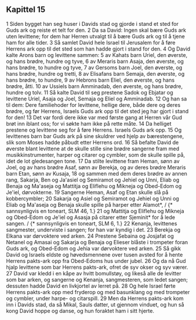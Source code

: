 ## Kapittel 15

1 Siden bygget han seg huser i Davids stad og gjorde i stand et sted for Guds ark og reiste et telt for den.
2 Da sa David: Ingen skal bære Guds ark uten levittene; for dem har Herren utvalgt til å bære Guds ark og til å tjene ham for alle tider.
3 Så samlet David hele Israel til Jerusalem for å føre Herrens ark opp til det sted som han hadde gjort i stand for den.
4 Og David kalte Arons barn og levittene sammen:
5 av Kahats barn Uriel, den øverste, og hans brødre, hundre og tyve,
6 av Meraris barn Asaja, den øverste, og hans brødre, to hundre og tyve,
7 av Gersoms barn Joel, den øverste, og hans brødre, hundre og tretti,
8 av Elisafans barn Semaja, den øverste, og hans brødre, to hundre,
9 av Hebrons barn Eliel, den øverste, og hans brødre, åtti.
10 av Ussiels barn Amminadab, den øverste, og hans brødre, hundre og tolv.
11 Så kalte David til seg prestene Sadok og Ebjatar og levittene Uriel, Asaja og Joel, Semaja og Eliel og Amminadab.
12 Og han sa til dem: Dere familiehoder for levittene, hellige dere, både dere og deres brødre, og før Herrens, Israels Guds ark opp til det sted jeg har gjort i stand for den!
13 Det var fordi dere ikke var med første gang at Herren vår Gud brøt inn iblant oss; for vi søkte ham ikke på rette måte.
14 Da helliget prestene og levittene seg for å føre Herrens. Israels Guds ark opp.
15 Og levittenes barn bar Guds ark på sine skuldrer ved hjelp av bærestengene, slik som Moses hadde påbudt etter Herrens ord.
16 Så befalte David de øverste blant levittene at de skulle stille sine brødre sangerne fram med musikkinstrumenter, harper og citarer og cymbler, som de skulle spille på, idet de lot gledesangen tone.
17 Da stilte levittene fram Heman, sønn av Joel, og av hans brødre Asaf, sønn av Berekja, og av deres brødre Meraris barn Etan, sønn av Kusaja,
18 og sammen med dem deres brødre av annen rang, Sakarja, Ben og Ja'asiel og Semiramot og Jehiel og Unni, Eliab og Benaja og Ma'aseja og Mattitja og Eliflehu og Mikneja og Obed-Edom og Je'iel, dørvokterne.
19 Sangerne Heman, Asaf og Etan skulle slå på kobbercymbler;
20 Sakarja og Asiel og Semiramot og Jehiel og Unni og Eliab og Ma'aseja og Benaja skulle spille på harper etter Alamot*, / {* sannsynligvis en toneart, SLM 46, 1.}
21 og Mattitja og Eliflehu og Mikneja og Obed-Edom og Je'iel og Asasja på citarer etter Sjeminit* for å lede sangen. / {* sannsynligvis en toneart, SLM 6, 1.}
22 Kenanja, levittenes sangmester, underviste i sangen; for han var kyndig i det.
23 Berekja og Elkana var dørvoktere ved arken.
24 Prestene Sebaina og Josjafat og Netanel og Amasai og Sakarja og Benaja og Elieser blåste i trompeter foran Guds ark, og Obed-Edom og Jehia var dørvoktere ved arken.
25 Så gikk David og Israels eldste og høvedsmennene over tusen avsted for å hente Herrens pakts-ark opp fra Obed-Edoms hus under jubel.
26 Og da nå Gud hjalp levittene som bar Herrens pakts-ark, ofret de syv okser og syv værer.
27 David var kledd i en kåpe av hvitt bomullstøy, og likeså alle de levitter som bar arken, og sangerne og Kenanja, sangmesteren, som ledet sangen; dessuten hadde David en livkjortel av lerret på.
28 Og hele Israel førte Herrens pakts-ark opp med fryderop og med basunklang og med trompeter og cymbler, under harpe- og citarspill.
29 Men da Herrens pakts-ark kom inn i Davids stad, da så Mikal, Sauls datter, ut gjennom vinduet, og hun så kong David hoppe og danse, og hun foraktet ham i sitt hjerte.
